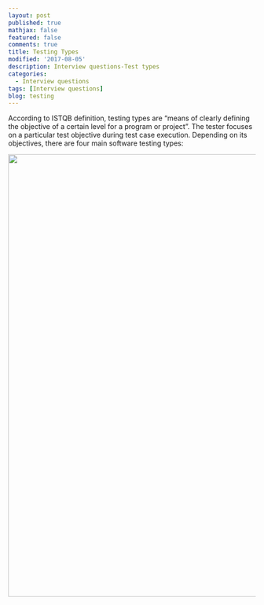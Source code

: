 ```yaml
---
layout: post
published: true
mathjax: false
featured: false
comments: true
title: Testing Types
modified: '2017-08-05'
description: Interview questions-Test types
categories:
  - Interview questions
tags: [Interview questions]
blog: testing
---
```


According to ISTQB definition, testing types are “means of clearly defining the objective of a certain 
level for a program or project”. 
The tester focuses on a particular test objective during test case execution. 
Depending on its objectives, there are four main software testing types:

<img src="{{site.url}}/images/interview/testtypes.png" width="900" />